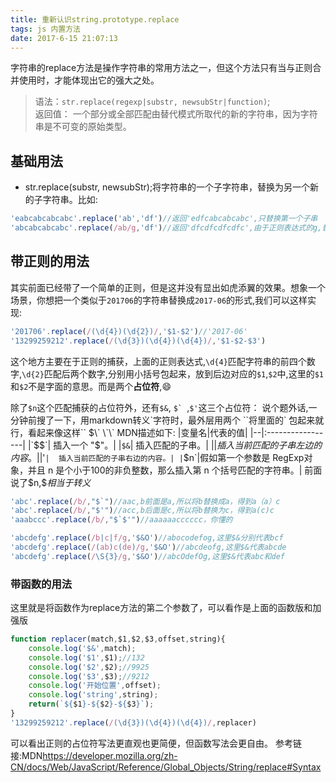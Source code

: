 ```yaml
---
title: 重新认识string.prototype.replace
tags: js 内置方法
date: 2017-6-15 21:07:13
---
```

字符串的replace方法是操作字符串的常用方法之一，但这个方法只有当与正则合并使用时，才能体现出它的强大之处。

> 语法：`str.replace(regexp|substr, newsubStr|function)`;
    <br>返回值： 一个部分或全部匹配由替代模式所取代的新的字符串，因为字符串是不可变的原始类型。

## 基础用法

- str.replace(substr, newsubStr);将字符串的一个子字符串，替换为另一个新的子字符串。比如:

```js
'eabcabcabcabc'.replace('ab','df')//返回'edfcabcabcabc',只替换第一个子串
'abcabcabcabc'.replace(/ab/g,'df')//返回'dfcdfcdfcdfc',由于正则表达式的g,替换掉所有匹配到的`ab`
```
## 带正则的用法
其实前面已经带了一个简单的正则，但是这并没有显出如虎添翼的效果。想象一个场景，你想把一个类似于`201706`的字符串替换成`2017-06`的形式,我们可以这样实现:
```js
'201706'.replace(/(\d{4})(\d{2})/,'$1-$2')//'2017-06'
'13299259212'.replace(/(\d{3})(\d{4})(\d{4})/,'$1-$2-$3')
```
这个地方主要在于正则的捕获，上面的正则表达式,`\d{4}`匹配字符串的前四个数字,`\d{2}`匹配后两个数字,分别用小括号包起来，放到后边对应的`$1`,`$2`中,这里的`$1`和`$2`不是字面的意思。而是两个**占位符**,:smile:

除了`$n`这个匹配捕获的占位符外，还有`$&`, ``$` ``,`$'`这三个占位符：
说个题外话,一分钟前搜了一下，用markdown转义\`字符时，最外层用两个 \`\`将里面的\` 包起来就行，看起来像这样\`\` $\` \`\`
MDN描述如下:
|变量名|代表的值|
|--|:-----------------|
|`$$`|	插入一个 "$"。|
|`$&`|	插入匹配的子串。|
|$`|	插入当前匹配的子串左边的内容。|
|`$'`|	插入当前匹配的子串右边的内容。|
|`$n`|假如第一个参数是 RegExp对象，并且 n 是个小于100的非负整数，那么插入第 n 个括号匹配的字符串。|
前面说了$n,$$相当于转义$
```js
'abc'.replace(/b/,"$`")//aac,b前面是a,所以将b替换成a，得到a（a）c
'abc'.replace(/b/,"$'")//acc,b后面是c,所以将b替换为c，得到a(c)c
'aaabccc'.replace(/b/,"$`$'")//aaaaaacccccc，你懂的

'abcdefg'.replace(/b|c|f/g,'$&O')//abocodefog,这里$&分别代表bcf
'abcdefg'.replace(/(ab)c(de)/g,'$&O')//abcdeofg,这里$&代表abcde
'abcdefg'.replace(/\S{3}/g,'$&O')//abcOdefOg,这里$&代表abc和def
```
### 带函数的用法
这里就是将函数作为replace方法的第二个参数了，可以看作是上面的函数版和加强版

```js
function replacer(match,$1,$2,$3,offset,string){
    console.log('$&',match);
    console.log('$1',$1);//132
    console.log('$2',$2);//9925
    console.log('$3',$3);//9212
    console.log('开始位置',offset);
    console.log('string',string);
    return(`${$1}-${$2}-${$3}`);
}
'13299259212'.replace(/(\d{3})(\d{4})(\d{4})/,replacer)
```
可以看出正则的占位符写法更直观也更简便，但函数写法会更自由。
参考链接:MDN<https://developer.mozilla.org/zh-CN/docs/Web/JavaScript/Reference/Global_Objects/String/replace#Syntax>
    